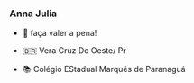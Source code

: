 ### Anna Julia 

- 🌠 faça valer a pena!

- 🇧🇷 Vera Cruz Do Oeste/ Pr

- 📚 Colégio EStadual Marquês de Paranaguá

